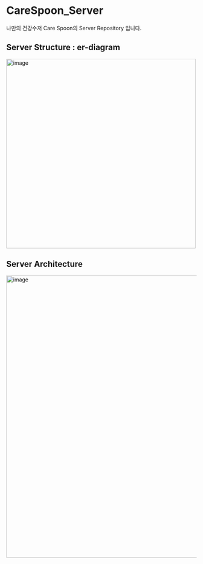 # CareSpoon_Server
나만의 건강수저 Care Spoon의 Server Repository 입니다.

## Server Structure : er-diagram
<img width="501" alt="image" src="https://github.com/CareSpoon/CareSpoon_Server/assets/79795051/3f0b5460-a316-4d11-825d-0b9908e782bf">

## Server Architecture
<img width="746" alt="image" src="https://github.com/CareSpoon/CareSpoon_Server/assets/79795051/13638ad2-0968-4094-8833-56fde864e0f7">
